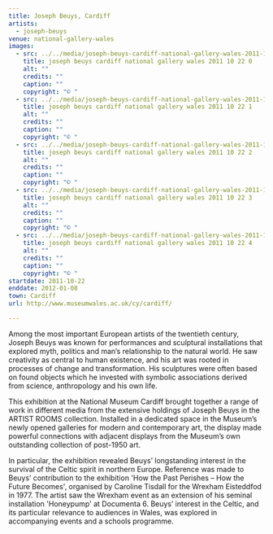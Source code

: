 ```yaml
---
title: Joseph Beuys, Cardiff
artists:
  - joseph-beuys
venue: national-gallery-wales
images:
  - src: ../../media/joseph-beuys-cardiff-national-gallery-wales-2011-10-22-0.webp
    title: joseph beuys cardiff national gallery wales 2011 10 22 0
    alt: ""
    credits: ""
    caption: ""
    copyright: "© "
  - src: ../../media/joseph-beuys-cardiff-national-gallery-wales-2011-10-22-1.webp
    title: joseph beuys cardiff national gallery wales 2011 10 22 1
    alt: ""
    credits: ""
    caption: ""
    copyright: "© "
  - src: ../../media/joseph-beuys-cardiff-national-gallery-wales-2011-10-22-2.webp
    title: joseph beuys cardiff national gallery wales 2011 10 22 2
    alt: ""
    credits: ""
    caption: ""
    copyright: "© "
  - src: ../../media/joseph-beuys-cardiff-national-gallery-wales-2011-10-22-3.webp
    title: joseph beuys cardiff national gallery wales 2011 10 22 3
    alt: ""
    credits: ""
    caption: ""
    copyright: "© "
  - src: ../../media/joseph-beuys-cardiff-national-gallery-wales-2011-10-22-4.webp
    title: joseph beuys cardiff national gallery wales 2011 10 22 4
    alt: ""
    credits: ""
    caption: ""
    copyright: "© "
startdate: 2011-10-22
enddate: 2012-01-08
town: Cardiff
url: http://www.museumwales.ac.uk/cy/cardiff/

---
```


Among the most important European artists of the twentieth century, Joseph Beuys was known for performances and sculptural installations that explored myth, politics and man’s relationship to the natural world. He saw creativity as central to human existence, and his art was rooted in processes of change and transformation. His sculptures were often based on found objects which he invested with symbolic associations derived from science, anthropology and his own life.

This exhibition at the National Museum Cardiff brought together a range of work in different media from the extensive holdings of Joseph Beuys in the ARTIST ROOMS collection. Installed in a dedicated space in the Museum’s newly opened galleries for modern and contemporary art, the display made powerful connections with adjacent displays from the Museum’s own outstanding collection of post-1950 art.

In particular, the exhibition revealed Beuys’ longstanding interest in the survival of the Celtic spirit in northern Europe. Reference was made to Beuys’ contribution to the exhibition 'How the Past Perishes – How the Future Becomes', organised by Caroline Tisdall for the Wrexham Eisteddfod in 1977. The artist saw the Wrexham event as an extension of his seminal installation 'Honeypump' at Documenta 6. Beuys’ interest in the Celtic, and its particular relevance to audiences in Wales, was explored in accompanying events and a schools programme.